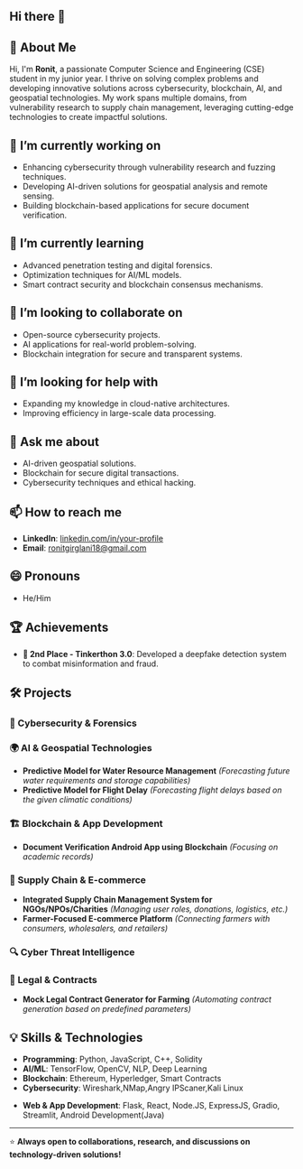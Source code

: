 ## Hi there 👋

<!--
**RonitPG19/RonitPG19** is a ✨ _special_ ✨ repository because its `README.md` (this file) appears on your GitHub profile.

Here are some ideas to get you started:

- 🔭 I’m currently working on ...
- 🌱 I’m currently learning ...
- 👯 I’m looking to collaborate on ...
- 🤔 I’m looking for help with ...
- 💬 Ask me about ...
- 📫 How to reach me: ...
- 😄 Pronouns: ...
- ⚡ Fun fact: ...
-->

## 🚀 About Me
Hi, I'm **Ronit**, a passionate Computer Science and Engineering (CSE) student in my junior year. I thrive on solving complex problems and developing innovative solutions across cybersecurity, blockchain, AI, and geospatial technologies. My work spans multiple domains, from vulnerability research to supply chain management, leveraging cutting-edge technologies to create impactful solutions.

## 🔭 I’m currently working on
- Enhancing cybersecurity through vulnerability research and fuzzing techniques.
- Developing AI-driven solutions for geospatial analysis and remote sensing.
- Building blockchain-based applications for secure document verification.

## 🌱 I’m currently learning
- Advanced penetration testing and digital forensics.
- Optimization techniques for AI/ML models.
- Smart contract security and blockchain consensus mechanisms.

## 👯 I’m looking to collaborate on
- Open-source cybersecurity projects.
- AI applications for real-world problem-solving.
- Blockchain integration for secure and transparent systems.

## 🤔 I’m looking for help with
- Expanding my knowledge in cloud-native architectures.
- Improving efficiency in large-scale data processing.

## 💬 Ask me about
- AI-driven geospatial solutions.
- Blockchain for secure digital transactions.
- Cybersecurity techniques and ethical hacking.

## 📫 How to reach me
- **LinkedIn**: [linkedin.com/in/your-profile](https://linkedin.com/in/ronit-p-girglani)
- **Email**: ronitgirglani18@gmail.com

## 😄 Pronouns
- He/Him

## 🏆 Achievements
- **🏅 2nd Place - Tinkerthon 3.0**: Developed a deepfake detection system to combat misinformation and fraud.

## 🛠️ Projects

### 🔐 Cybersecurity & Forensics
<!--
- **Agent-less Windows System Vulnerability and Network Scanner** *(for NTRO)*
- **Recovery of Deleted Data and Associated Metadata from XFS and Btrfs Filesystems** *(for NCIIPC)*
- **Fuzzing Sumatra PDF Reader (Windows)** *(Identifying security vulnerabilities using WinAFL)*
-->
### 🌍 AI & Geospatial Technologies
<!--
- **Innovative Applications of Cloud-Optimized GeoTIFFs for INSAT Satellite Data** *(for ISRO)*
- **QGIS Plugin/Web App for Interactive Semantic Segmentation using On-device GPU/NPU**
-->
- **Predictive Model for Water Resource Management** *(Forecasting future water requirements and storage capabilities)*
- **Predictive Model for Flight Delay** *(Forecasting flight delays based on the given climatic conditions)*

### 🏗️ Blockchain & App Development
- **Document Verification Android App using Blockchain** *(Focusing on academic records)*


### 🚜 Supply Chain & E-commerce
- **Integrated Supply Chain Management System for NGOs/NPOs/Charities** *(Managing user roles, donations, logistics, etc.)*
- **Farmer-Focused E-commerce Platform** *(Connecting farmers with consumers, wholesalers, and retailers)*

### 🔍 Cyber Threat Intelligence
<!--
- **Automated OEM Vulnerability Scraper** *(Monitoring and reporting high-severity vulnerabilities for IT/OT equipment used in Critical Sectors)*
-->
### 📜 Legal & Contracts
- **Mock Legal Contract Generator for Farming** *(Automating contract generation based on predefined parameters)*

## 💡 Skills & Technologies
- **Programming**: Python, JavaScript, C++, Solidity
- **AI/ML**: TensorFlow, OpenCV, NLP, Deep Learning
- **Blockchain**: Ethereum, Hyperledger, Smart Contracts
- **Cybersecurity**: Wireshark,NMap,Angry IPScaner,Kali Linux <!--Fuzzing, Vulnerability Scanning, Digital Forensics -->
<!--- **Geospatial Technologies**: QGIS, Cloud-Optimized GeoTIFFs, Remote Sensing-->
- **Web & App Development**: Flask, React, Node.JS, ExpressJS, Gradio, Streamlit, Android Development(Java)

---

⭐ **Always open to collaborations, research, and discussions on technology-driven solutions!**

